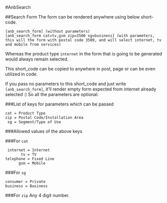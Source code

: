 #AnbSearch

##Search Form
The form can be rendered anywhere using below short-code.

```
[anb_search_form] (without parameters)
[anb_search_form cat=tv,gsm zip=3500 sg=business] (with parameters, this will the form with postal code 3500, and will select internet, tv and mobile from services)
```

Whereas the product type `internet` in the form that is going to be generated would always remain selected.

This short_code can be copied to anywhere in post, page or can be even utilized in code.

If you pass no parameters to this short_code and just write `[anb_search_form]`,
it'll render empty form expected from internet already selected :) So all the parameters are optional.

###List of keys for parameters which can be passed
```text
cat = Product Type
zip = Postal Code/Installation Area
 sg = Segment/Type of Use
```

###Allowed values of the above keys

###For `cat`
```text
 internet = Internet
       tv = TV
telephone = Fixed Line
      gsm = Mobile 
```

###For `sg`
```text
consumer = Private
business = Business 
```

###For `zip`
Any 4 digit number.